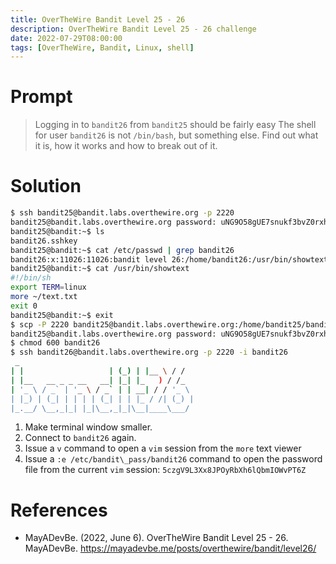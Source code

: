 ```yaml
---
title: OverTheWire Bandit Level 25 - 26
description: OverTheWire Bandit Level 25 - 26 challenge
date: 2022-07-29T08:00:00
tags: [OverTheWire, Bandit, Linux, shell]
---
```

# Prompt
> Logging in to `bandit26` from `bandit25` should be fairly easy The shell for user `bandit26` is not `/bin/bash`, but something else. Find out what it is, how it works and how to break out of it.

# Solution
```sh
$ ssh bandit25@bandit.labs.overthewire.org -p 2220
bandit25@bandit.labs.overthewire.org password: uNG9O58gUE7snukf3bvZ0rxhtnjzSGzG
bandit25@bandit:~$ ls
bandit26.sshkey
bandit25@bandit:~$ cat /etc/passwd | grep bandit26
bandit26:x:11026:11026:bandit level 26:/home/bandit26:/usr/bin/showtext
bandit25@bandit:~$ cat /usr/bin/showtext
#!/bin/sh
export TERM=linux
more ~/text.txt
exit 0
bandit25@bandit:~$ exit
$ scp -P 2220 bandit25@bandit.labs.overthewire.org:/home/bandit25/bandit26.sshkey bandit26
bandit25@bandit.labs.overthewire.org password: uNG9O58gUE7snukf3bvZ0rxhtnjzSGzG
$ chmod 600 bandit26
$ ssh bandit26@bandit.labs.overthewire.org -p 2220 -i bandit26
 _
| |                   | (_) | |__ \ / /
| |__   __ _ _ __   __| |_| |_   ) / /_
| '_ \ / _` | '_ \ / _` | | __| / / '_ \
| |_) | (_| | | | | (_| | | |_ / /| (_) |
|_.__/ \__,_|_| |_|\__,_|_|\__|____\___/
```

1. Make terminal window smaller.
1. Connect to `bandit26` again.
1. Issue a `v` command to open a `vim` session from the `more` text viewer
1. Issue a `:e /etc/bandit\_pass/bandit26` command to open the password file from the current `vim` session: `5czgV9L3Xx8JPOyRbXh6lQbmIOWvPT6Z`

# References
* MayADevBe. (2022, June 6). OverTheWire Bandit Level 25 - 26. MayADevBe. <https://mayadevbe.me/posts/overthewire/bandit/level26/>
